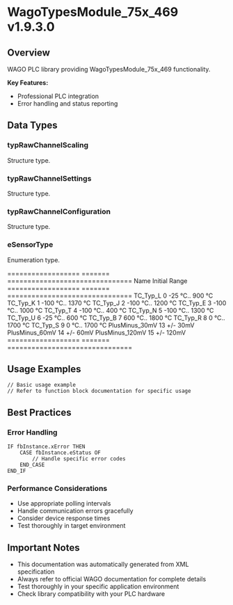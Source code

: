 # WagoTypesModule_75x_469 v1.9.3.0

## Overview
WAGO PLC library providing WagoTypesModule_75x_469 functionality.

**Key Features:**
- Professional PLC integration
- Error handling and status reporting

## Data Types

### typRawChannelScaling
Structure type.

### typRawChannelSettings
Structure type.

### typRawChannelConfiguration
Structure type.

### eSensorType
Enumeration type.

================== ======= =============================== Name Initial Range ================== ======= =============================== TC_Typ_L 0 -25 °C.. 900 °C TC_Typ_K 1 -100 °C.. 1370 °C TC_Typ_J 2 -100 °C.. 1200 °C TC_Typ_E 3 -100 °C.. 1000 °C TC_Typ_T 4 -100 °C.. 400 °C TC_Typ_N 5 -100 °C.. 1300 °C TC_Typ_U 6 -25 °C.. 600 °C TC_Typ_B 7 600 °C.. 1800 °C TC_Typ_R 8 0 °C.. 1700 °C TC_Typ_S 9 0 °C.. 1700 °C PlusMinus_30mV 13 +/- 30mV PlusMinus_60mV 14 +/- 60mV PlusMinus_120mV 15 +/- 120mV ================== ======= ===============================

## Usage Examples

```iec
// Basic usage example
// Refer to function block documentation for specific usage
```

## Best Practices

### Error Handling
```iec
IF fbInstance.xError THEN
    CASE fbInstance.eStatus OF
        // Handle specific error codes
    END_CASE
END_IF
```

### Performance Considerations
- Use appropriate polling intervals
- Handle communication errors gracefully
- Consider device response times
- Test thoroughly in target environment

## Important Notes

- This documentation was automatically generated from XML specification
- Always refer to official WAGO documentation for complete details
- Test thoroughly in your specific application environment
- Check library compatibility with your PLC hardware

